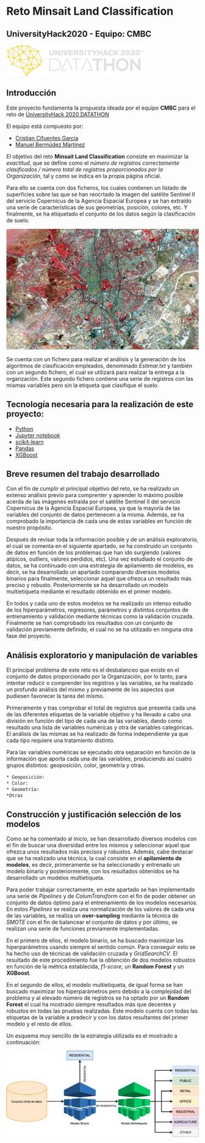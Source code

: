 # Reto Minsait Land Classification

## UniversityHack2020 - Equipo: CMBC

![Logo UniversityHack2020](data/img/logo-light.png)

## Introducción

Este proyecto fundamenta la propuesta ideada por el equipo **CMBC** para el reto de [UniversityHack 2020 DATATHON](https://www.cajamardatalab.com/datathon-cajamar-universityhack-2020/)

El equipo está compuesto por:

* [Cristian Cifuentes García](https://www.linkedin.com/in/cifucg)
* [Manuel Bermúdez Martínez](https://www.linkedin.com/in/manuelbermudezmartinez)


El objetivo del reto **Minsait Land Classification** consiste en maximizar la _exactitud_, que se define como el _número de registros correctamente clasificados / número total de registros proporcionados por la Organización_, tal y como se indica en la propia página oficial.

Para ello se cuenta con dos ficheros, los cuales contienen un listado de superficies sobre las que se han reocrtado la imagen del satélite Sentinel II del servicio Copernicus de la Agencia Espacial Europea y se han extraído una serie de características de sus geometrías, posición, colores, etc. Y finalmente, se ha etiquetado el conjunto de los datos según la clasificación de suelo.

![Mapa introducctorio de ejemplo](data/img/mapa_introduccion.jpg)

Se cuenta con un fichero para realizar el análisis y la generación de los algoritmos de clasificación empleados, denominado _Estimar.txt_ y también con un segundo fichero, el cual se utilizará para realizar la entrega a la organzación. Este segundo fichero contiene una serie de registros con las mismas variables pero sin la etiqueta que clasifique el suelo.

## Tecnología necesaria para la realización de este proyecto:
* [Python](https://www.python.org)
* [Jupyter notebook](https://jupyter.org)
* [scikit-learn](https://scikit-learn.org/stable/index.html)
* [Pandas](https://pandas.pydata.org)
* [XGBoost](https://xgboost.readthedocs.io/en/latest/)

## Breve resumen del trabajo desarrollado


Con el fin de cumplir el principal objetivo del reto, se ha realizado un extenso análisis previo para comprenter y aprender lo máximo posible acerda de las imágenes extraida por el satélite Sentinel II del servicio Copernicus de la Agencia Espacial Europea, ya que la mayoría de las variables del conjunto de datos pertenecen a la misma. Además, se ha comprobado la importancia de cada una de estas variables en función de nuestro propósito.

Después de revisar toda la información posible y de un análisis exploratorio, el cual se comenta en el siguiente apartado, se ha construido un conjunto de datos en función de los problemas que han ido surgiendo (valores atípicos, outliers, valores perdidos, etc). Una vez estudiado el conjunto de datos, se ha continuado con una estrategia de apilamiento de modelos, es decir, se ha desarrollado un apartado comparando diversos modelos binarios para finalmente, seleccionar aquel que ofrezca un resultado más preciso y robusto. Posteriormente se ha desarrollado un modelo multietiqueta mediante el resultado obtenido en el primer modelo.

En todos y cada uno de estos modelos se ha realizado un intenso estudio de los hiperparámetros, regresores, parámetros y distintos conjuntos de entrenamiento y validación mediante técnicas como la validación cruzada. Finalmente se han comprobado los resultados con un conjunto de validación previamente definido, el cual no se ha utilizado en ninguna otra fase del proyecto.


## Análisis exploratorio y manipulación de variables

El principal problema de este reto es el desbalanceo que existe en el conjunto de datos proporcionado por la Organización, por lo tanto, para intentar reducir o comprender los registros y las variables, se ha realizado un profundo análisis del mismo y previamente de los aspectos que pudiesen favorecer la tarea del mismo.

Primeramente y tras comprobar el total de registros que presenta cada una de las diferentes etiquetas de la variable objetivo y ha llevado a cabo una división en función del tipo de cada una de las variables, dando como resultado una lista de variables numéricas y otra de variables categóricas. El análisis de las mismas se ha realizado de forma independiente ya que cada tipo requiere una tratamiento distinto.

Para las variables numéricas se ejecutado otra separación en función de la información que aporta cada una de las variables, produciendo así cuatro grupos distintos: geoposición, color, geometría y otras.

	* Geoposición:
	* Color:
	* Geometría:
	*Otras

## Construcción y justificación selección de los modelos

Como se ha comentado al inicio, se han desarrollado diversos modelos con el fin de buscar una diversidad entre los mismos y seleccionar aquel que ofrezca unos resultados más precisos y robustos. Además, cabe destacar que se ha realizado una técnica, la cual consiste en el **apilamiento de modelos**, es decir, primeramente se ha seleccionado y entrenado un modelo binario y posteriormente, con los resultados obtenidos se ha desarrollado un modelos multietiqueta. 

Para poder trabajar correctamente, en este apartado se han implementado una serie de _Pipelines_ y de _ColumTransform_ con el fin de poder obtener un conjunto de datos óptimo para el entrenamiento de los modelos necesarios. En estos _Pipelines_ se realiza una normalización de los valores de cada una de las variables, se realiza un **over-sampling** mediante la técnica de _SMOTE_ con el fin de balancear el conjunto de datos y por último, se realizan una serie de funciones previamente implementadas.

En el primero de ellos, el modelo binario, se ha buscado maximizar los hiperparámetros usando siempre el sentido común. Para conseguir esto se ha hecho uso de técnicas de validación cruzada y _GridSearchCV_. El resultado de este procedimiento fue la obtención de dos modelos robustos en función de la métrica establecida, _f1-score_, un **Random Forest** y un **XGBoost**.

En el segundo de ellos, el modelo multietiqueta, de igual forma se han buscado maximizar los hiperparámetros pero debido a la complejidad del problema y al elevado número de registros se ha optado por un **Random Forest** el cual ha mostrado siempre resultados más que decentes y robustos en todas las pruebas realizadas. Este modelo cuenta con todas las etiquetas de la variable a predecir y con los datos resultantes del primer modelo y el resto de ellos.

Un esquema muy sencillo de la estrategia utilizada es el mostrado a continuación:

![Esquema estrategia apilamiento de modelos](data/img/diagrama_modelos.png)


